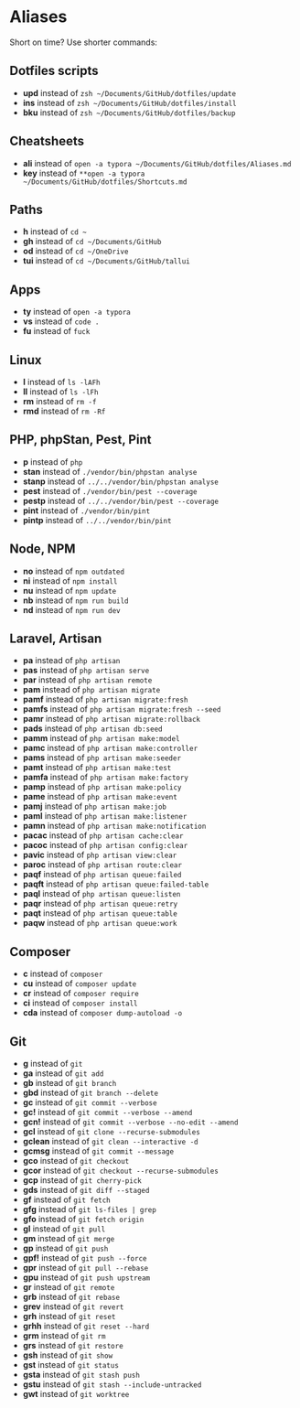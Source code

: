 # Aliases

Short on time? Use shorter commands:

## Dotfiles scripts

- **upd** instead of `zsh ~/Documents/GitHub/dotfiles/update`
- **ins** instead of `zsh ~/Documents/GitHub/dotfiles/install`
- **bku** instead of `zsh ~/Documents/GitHub/dotfiles/backup`

## Cheatsheets

- **ali** instead of `open -a typora ~/Documents/GitHub/dotfiles/Aliases.md`
- **key** instead of `**open -a typora ~/Documents/GitHub/dotfiles/Shortcuts.md`

## Paths

- **h** instead of `cd ~`
- **gh** instead of `cd ~/Documents/GitHub`
- **od** instead of `cd ~/OneDrive`
- **tui** instead of `cd ~/Documents/GitHub/tallui`

## Apps

- **ty** instead of `open -a typora`
- **vs** instead of `code .`
- **fu** instead of `fuck`

## Linux

- **l** instead of `ls -lAFh`
- **ll** instead of `ls -lFh`
- **rm** instead of `rm -f`
- **rmd** instead of `rm -Rf`

## PHP, phpStan, Pest, Pint

- **p** instead of `php`
- **stan** instead of `./vendor/bin/phpstan analyse`
- **stanp** instead of `../../vendor/bin/phpstan analyse`
- **pest** instead of `./vendor/bin/pest --coverage`
- **pestp** instead of `../../vendor/bin/pest --coverage`
- **pint** instead of `./vendor/bin/pint`
- **pintp** instead of `../../vendor/bin/pint`

## Node, NPM

- **no** instead of `npm outdated`
- **ni** instead of `npm install`
- **nu** instead of `npm update`
- **nb** instead of `npm run build`
- **nd** instead of `npm run dev`

## Laravel, Artisan

- **pa** instead of `php artisan`
- **pas** instead of `php artisan serve`
- **par** instead of `php artisan remote`
- **pam** instead of `php artisan migrate`
- **pamf** instead of `php artisan migrate:fresh`
- **pamfs** instead of `php artisan migrate:fresh --seed`
- **pamr** instead of `php artisan migrate:rollback`
- **pads** instead of `php artisan db:seed`
- **pamm** instead of `php artisan make:model`
- **pamc** instead of `php artisan make:controller`
- **pams** instead of `php artisan make:seeder`
- **pamt** instead of `php artisan make:test`
- **pamfa** instead of `php artisan make:factory`
- **pamp** instead of `php artisan make:policy`
- **pame** instead of `php artisan make:event`
- **pamj** instead of `php artisan make:job`
- **paml** instead of `php artisan make:listener`
- **pamn** instead of `php artisan make:notification`
- **pacac** instead of `php artisan cache:clear`
- **pacoc** instead of `php artisan config:clear`
- **pavic** instead of `php artisan view:clear`
- **paroc** instead of `php artisan route:clear`
- **paqf** instead of `php artisan queue:failed`
- **paqft** instead of `php artisan queue:failed-table`
- **paql** instead of `php artisan queue:listen`
- **paqr** instead of `php artisan queue:retry`
- **paqt** instead of `php artisan queue:table`
- **paqw** instead of `php artisan queue:work`

## Composer

- **c** instead of `composer`
- **cu** instead of `composer update`
- **cr** instead of `composer require`
- **ci** instead of `composer install`
- **cda** instead of `composer dump-autoload -o`

## Git

- **g** instead of `git`
- **ga** instead of `git add`
- **gb** instead of `git branch`
- **gbd** instead of `git branch --delete`
- **gc** instead of `git commit --verbose`
- **gc!** instead of `git commit --verbose --amend`
- **gcn!** instead of `git commit --verbose --no-edit --amend`
- **gcl** instead of `git clone --recurse-submodules`
- **gclean** instead of `git clean --interactive -d`
- **gcmsg** instead of `git commit --message`
- **gco** instead of `git checkout`
- **gcor** instead of `git checkout --recurse-submodules`
- **gcp** instead of `git cherry-pick`
- **gds** instead of `git diff --staged`
- **gf** instead of `git fetch`
- **gfg** instead of `git ls-files | grep`
- **gfo** instead of `git fetch origin`
- **gl** instead of `git pull`
- **gm** instead of `git merge`
- **gp** instead of `git push`
- **gpf!** instead of `git push --force`
- **gpr** instead of `git pull --rebase`
- **gpu** instead of `git push upstream`
- **gr** instead of `git remote`
- **grb** instead of `git rebase`
- **grev** instead of `git revert`
- **grh** instead of `git reset`
- **grhh** instead of `git reset --hard`
- **grm** instead of `git rm`
- **grs** instead of `git restore`
- **gsh** instead of `git show`
- **gst** instead of `git status`
- **gsta** instead of `git stash push`
- **gstu** instead of `git stash --include-untracked`
- **gwt** instead of `git worktree`
